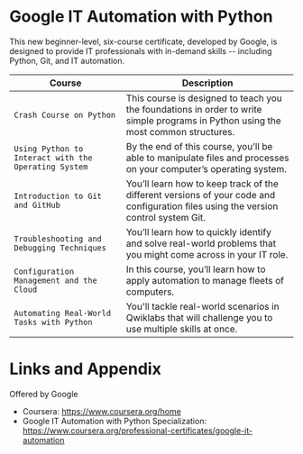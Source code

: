 # Google IT Automation with Python
This new beginner-level, six-course certificate, developed by Google, is designed to provide IT professionals with in-demand skills -- including Python, Git, and IT automation.

| Course | Description |
| --- | --- |
| `Crash Course on Python` | This course is designed to teach you the foundations in order to write simple programs in Python using the most common structures.|
| `Using Python to Interact with the Operating System` | By the end of this course, you’ll be able to manipulate files and processes on your computer’s operating system.|
| `Introduction to Git and GitHub` | You’ll learn how to keep track of the different versions of your code and configuration files using the version control system Git.|
| `Troubleshooting and Debugging Techniques` | You’ll learn how to quickly identify and solve real-world problems that you might come across in your IT role. |
| `Configuration Management and the Cloud` | In this course, you’ll learn how to apply automation to manage fleets of computers. |
| `Automating Real-World Tasks with Python` | You'll tackle real-world scenarios in Qwiklabs that will challenge you to use multiple skills at once. |


Links and Appendix
========================================================
Offered by Google


- Coursera: https://www.coursera.org/home
- Google IT Automation with Python Specialization: https://www.coursera.org/professional-certificates/google-it-automation
